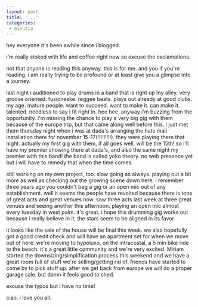 ```yaml
---
layout: post
title: '...'
categories:
 - minutia
---
```


hey everyone it's been awhile since i blogged.

i'm really stoked with life and coffee right now so excuse the exclamations.

not that anyone is reading this anyway. this is for me. and you if you're reading. i am really trying to be profound or at least give you a glimpse into a journey.

last night i auditioned to play drums in a band that is right up my alley. very groove oriented. fusioneske. reggee beats. plays out already at good clubs. my age. mature people. want to succeed. want to make it. can make it. talented. needless to say i fit right in. hee hee. anyway i'm buzzing from the opportunity. i'm missing the chance to play a very big gig with them because of the europe trip, but that came along well before this. i just met them thursday night when i was at dada's arranging the hate mail installation there for november 15-17(!!!!!!!!!). they were playing there that night. actually my first gig with them, if all goes well, will be the 15th! so i'll have my premier showing there at dada's, and also the same night my premier with this band! the band is called yoko theory. no web presence yet but i will have to remedy that when the time comes. 

still working on my own project, too. slow going as always. playing out a bit more as well as checking out the growing scene down here. i remember three years ago you couldn't beg a gig or an open mic out of any establishment. well it seems the people have revolted because there is tons of great acts and great venues now. saw three acts last week at three great venues and seeing another this afternoon. playing an open mic almost every tuesday in west palm. it's great. i hope this drumming gig works out because i really believe in it. the stars seem to be aligned in its favor.

it looks like the sale of the house will be final this week. we also hopefully got a good credit check and will have an apartment set for when we move out of here. we're moving to hypoluxo, on the intracostal, a 5 min bike ride to the beach. it's a great little community and we're very excited. Miriam started the downsizing/simplification process this weekend and we have a great room full of stuff we're selling/getting rid of. friends have started to come by to pick stuff up. after we get back from europe we will do a proper garage sale. but damn it feels good to shed.

excuse the typos but i have no time!

ciao. i love you all.

